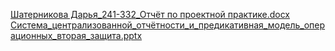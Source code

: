 [Шатерникова Дарья_241-332_Отчёт по проектной практике.docx](https://github.com/user-attachments/files/20355298/_241-332_.docx)
[Система_централизованной_отчётности_и_предикативная_модель_операционных_вторая_защита.pptx](https://github.com/user-attachments/files/20367054/_._._._._._._._.pptx)
